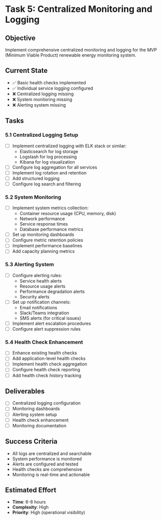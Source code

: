 # Task 5: Centralized Monitoring and Logging

## Objective
Implement comprehensive centralized monitoring and logging for the MVP (Minimum Viable Product) renewable energy monitoring system.

## Current State
- ✅ Basic health checks implemented
- ✅ Individual service logging configured
- ❌ Centralized logging missing
- ❌ System monitoring missing
- ❌ Alerting system missing

## Tasks

### 5.1 Centralized Logging Setup
- [ ] Implement centralized logging with ELK stack or similar:
  - Elasticsearch for log storage
  - Logstash for log processing
  - Kibana for log visualization
- [ ] Configure log aggregation for all services
- [ ] Implement log rotation and retention
- [ ] Add structured logging
- [ ] Configure log search and filtering

### 5.2 System Monitoring
- [ ] Implement system metrics collection:
  - Container resource usage (CPU, memory, disk)
  - Network performance
  - Service response times
  - Database performance metrics
- [ ] Set up monitoring dashboards
- [ ] Configure metric retention policies
- [ ] Implement performance baselines
- [ ] Add capacity planning metrics

### 5.3 Alerting System
- [ ] Configure alerting rules:
  - Service health alerts
  - Resource usage alerts
  - Performance degradation alerts
  - Security alerts
- [ ] Set up notification channels:
  - Email notifications
  - Slack/Teams integration
  - SMS alerts (for critical issues)
- [ ] Implement alert escalation procedures
- [ ] Configure alert suppression rules

### 5.4 Health Check Enhancement
- [ ] Enhance existing health checks
- [ ] Add application-level health checks
- [ ] Implement health check aggregation
- [ ] Configure health check reporting
- [ ] Add health check history tracking

## Deliverables
- [ ] Centralized logging configuration
- [ ] Monitoring dashboards
- [ ] Alerting system setup
- [ ] Health check enhancement
- [ ] Monitoring documentation

## Success Criteria
- All logs are centralized and searchable
- System performance is monitored
- Alerts are configured and tested
- Health checks are comprehensive
- Monitoring is real-time and actionable

## Estimated Effort
- **Time**: 6-8 hours
- **Complexity**: High
- **Priority**: High (operational visibility) 